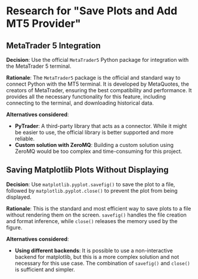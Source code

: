 # Research for "Save Plots and Add MT5 Provider"

## MetaTrader 5 Integration

**Decision**: Use the official `MetaTrader5` Python package for integration with the MetaTrader 5 terminal.

**Rationale**: The `MetaTrader5` package is the official and standard way to connect Python with the MT5 terminal. It is developed by MetaQuotes, the creators of MetaTrader, ensuring the best compatibility and performance. It provides all the necessary functionality for this feature, including connecting to the terminal, and downloading historical data.

**Alternatives considered**:
*   **PyTrader**: A third-party library that acts as a connector. While it might be easier to use, the official library is better supported and more reliable.
*   **Custom solution with ZeroMQ**: Building a custom solution using ZeroMQ would be too complex and time-consuming for this project.

## Saving Matplotlib Plots Without Displaying

**Decision**: Use `matplotlib.pyplot.savefig()` to save the plot to a file, followed by `matplotlib.pyplot.close()` to prevent the plot from being displayed.

**Rationale**: This is the standard and most efficient way to save plots to a file without rendering them on the screen. `savefig()` handles the file creation and format inference, while `close()` releases the memory used by the figure.

**Alternatives considered**:
*   **Using different backends**: It is possible to use a non-interactive backend for matplotlib, but this is a more complex solution and not necessary for this use case. The combination of `savefig()` and `close()` is sufficient and simpler.
